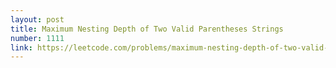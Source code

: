 ```yaml
---
layout: post
title: Maximum Nesting Depth of Two Valid Parentheses Strings
number: 1111
link: https://leetcode.com/problems/maximum-nesting-depth-of-two-valid-parentheses-strings
---
```


